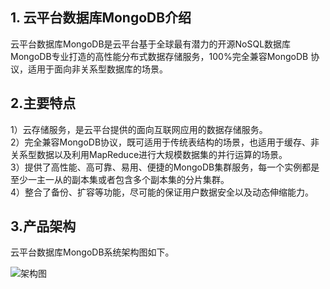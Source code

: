 ## 1. 云平台数据库MongoDB介绍
云平台数据库MongoDB是云平台基于全球最有潜力的开源NoSQL数据库MongoDB专业打造的高性能分布式数据存储服务，100%完全兼容MongoDB 协议，适用于面向非关系型数据库的场景。

## 2.主要特点
1）云存储服务，是云平台提供的面向互联网应用的数据存储服务。<br>
2）完全兼容MongoDB协议，既可适用于传统表结构的场景，也适用于缓存、非关系型数据以及利用MapReduce进行大规模数据集的并行运算的场景。<br>
3）提供了高性能、高可靠、易用、便捷的MongoDB集群服务，每一个实例都是至少一主一从的副本集或者包含多个副本集的分片集群。<br>
4）整合了备份、扩容等功能，尽可能的保证用户数据安全以及动态伸缩能力。

## 3.产品架构
云平台数据库MongoDB系统架构图如下。

![架构图](http://imgcache.tcecqpoc.fsphere.cn/image/mccdn.qcloud.com/static/img/65628226168a3cf8d89643e8aadaeda9/jiagou.png)

